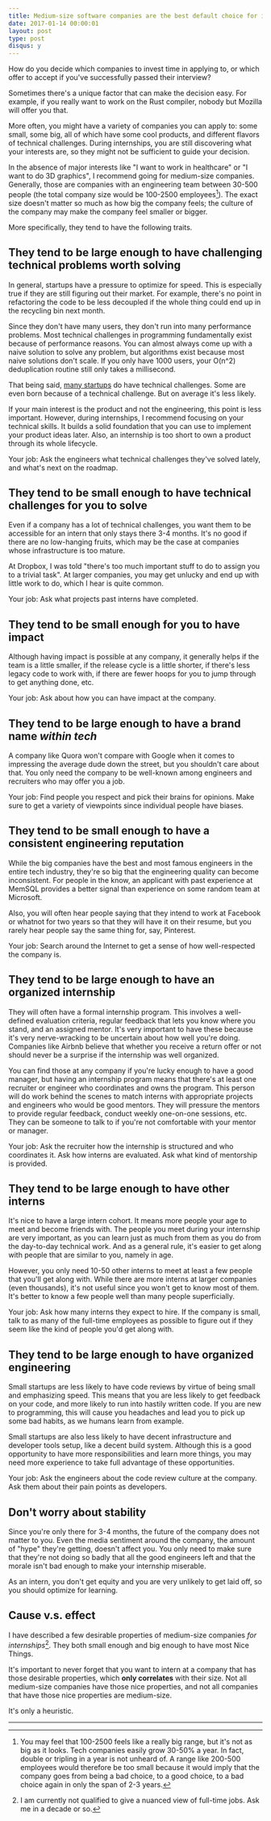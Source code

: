 ```yaml
---
title: Medium-size software companies are the best default choice for internships
date: 2017-01-14 00:00:01
layout: post
type: post
disqus: y
---
```


How do you decide which companies to invest time in applying to, or which offer to accept if you've successfully passed their interview?

Sometimes there's a unique factor that can make the decision easy. For example, if you really want to work on the Rust compiler, nobody but Mozilla will offer you that.

More often, you might have a variety of companies you can apply to: some small, some big, all of which have some cool products, and different flavors of technical challenges. During internships, you are still discovering what your interests are, so they might not be sufficient to guide your decision.

In the absence of major interests like "I want to work in healthcare" or "I want to do 3D graphics", I recommend going for medium-size companies. Generally, those are companies with an engineering team between 30-500 people (the total company size would be 100-2500 employees[^0]). The exact size doesn't matter so much as how big the company feels; the culture of the company may make the company feel smaller or bigger.

More specifically, they tend to have the following traits.

They tend to be large enough to have challenging technical problems worth solving
---------------------------------------------------------------------------------

In general, startups have a pressure to optimize for speed. This is especially true if they are still figuring out their market. For example, there's no point in refactoring the code to be less decoupled if the whole thing could end up in the recycling bin next month.

Since they don't have many users, they don't run into many performance problems. Most technical challenges in programming fundamentally exist because of performance reasons. You can almost always come up with a naive solution to solve any problem, but algorithms exist because most naive solutions don't scale. If you only have 1000 users, your O(n^2) deduplication routine still only takes a millisecond.

That being said, [many startups](https://www.figma.com) do have technical challenges. Some are even born because of a technical challenge. But on average it's less likely.

If your main interest is the product and not the engineering, this point is less important. However, during internships, I recommend focusing on your technical skills. It builds a solid foundation that you can use to implement your product ideas later. Also, an internship is too short to own a product through its whole lifecycle.

Your job: Ask the engineers what technical challenges they've solved lately, and what's next on the roadmap.

They tend to be small enough to have technical challenges for you to solve
--------------------------------------------------------------------------

Even if a company has a lot of technical challenges, you want them to be accessible for an intern that only stays there 3-4 months. It's no good if there are no low-hanging fruits, which may be the case at companies whose infrastructure is too mature.

At Dropbox, I was told "there's too much important stuff to do to assign you to a trivial task". At larger companies, you may get unlucky and end up with little work to do, which I hear is quite common.

Your job: Ask what projects past interns have completed.

They tend to be small enough for you to have impact
---------------------------------------------------

Although having impact is possible at any company, it generally helps if the team is a little smaller, if the release cycle is a little shorter, if there's less legacy code to work with, if there are fewer hoops for you to jump through to get anything done, etc.

Your job: Ask about how you can have impact at the company.

They tend to be large enough to have a brand name _within tech_
-------------------------------------------------------------

A company like Quora won't compare with Google when it comes to impressing the average dude down the street, but you shouldn't care about that. You only need the company to be well-known among engineers and recruiters who may offer you a job.

Your job: Find people you respect and pick their brains for opinions. Make sure to get a variety of viewpoints since individual people have biases.

They tend to be small enough to have a consistent engineering reputation
------------------------------------------------------------------------

While the big companies have the best and most famous engineers in the entire tech industry, they're so big that the engineering quality can become inconsistent. For people in the know, an applicant with past experience at MemSQL provides a better signal than experience on some random team at Microsoft.

Also, you will often hear people saying that they intend to work at Facebook or whatnot for two years so that they will have it on their resume, but you rarely hear people say the same thing for, say, Pinterest.

Your job: Search around the Internet to get a sense of how well-respected the company is.

They tend to be large enough to have an organized internship
------------------------------------------------------------

They will often have a formal internship program. This involves a well-defined evaluation criteria, regular feedback that lets you know where you stand, and an assigned mentor. It's very important to have these because it's very nerve-wracking to be uncertain about how well you're doing. Companies like Airbnb believe that whether you receive a return offer or not should never be a surprise if the internship was well organized.

You can find those at any company if you're lucky enough to have a good manager, but having an internship program means that there's at least one recruiter or engineer who coordinates and owns the program. This person will do work behind the scenes to match interns with appropriate projects and engineers who would be good mentors. They will pressure the mentors to provide regular feedback, conduct weekly one-on-one sessions, etc. They can be someone to talk to if you're not comfortable with your mentor or manager.

Your job: Ask the recruiter how the internship is structured and who coordinates it. Ask how interns are evaluated. Ask what kind of mentorship is provided.

They tend to be large enough to have other interns
--------------------------------------------------

It's nice to have a large intern cohort. It means more people your age to meet and become friends with. The people you meet during your internship are very important, as you can learn just as much from them as you do from the day-to-day technical work. And as a general rule, it's easier to get along with people that are similar to you, namely in age.

However, you only need 10-50 other interns to meet at least a few people that you'll get along with. While there are more interns at larger companies (even thousands), it's not useful since you won't get to know most of them. It's better to know a few people well than many people superficially.

Your job: Ask how many interns they expect to hire. If the company is small, talk to as many of the full-time employees as possible to figure out if they seem like the kind of people you'd get along with.

They tend to be large enough to have organized engineering
----------------------------------------------------------

Small startups are less likely to have code reviews by virtue of being small and emphasizing speed. This means that you are less likely to get feedback on your code, and more likely to run into hastily written code. If you are new to programming, this will cause you headaches and lead you to pick up some bad habits, as we humans learn from example.

Small startups are also less likely to have decent infrastructure and developer tools setup, like a decent build system. Although this is a good opportunity to have more responsibilities and learn more things, you may need more experience to take full advantage of these opportunities.

Your job: Ask the engineers about the code review culture at the company. Ask them about their pain points as developers.

Don't worry about stability
---------------------------

Since you're only there for 3-4 months, the future of the company does not matter to you. Even the media sentiment around the company, the amount of "hype" they're getting, doesn't affect you. You only need to make sure that they're not doing so badly that all the good engineers left and that the morale isn't bad enough to make your internship miserable.

As an intern, you don't get equity and you are very unlikely to get laid off, so you should optimize for learning.

Cause v.s. effect
-----------------

I have described a few desirable properties of medium-size companies *for internships*[^1]. They both small enough and big enough to have most Nice Things.

It's important to never forget that you want to intern at a company that has those desirable properties, which **only correlates** with their size. Not all medium-size companies have those nice properties, and not all companies that have those nice properties are medium-size.

It's only a heuristic.

----------------------------------

[^0]: You may feel that 100-2500 feels like a really big range, but it's not as big as it looks. Tech companies easily grow 30-50% a year. In fact, double or tripling in a year is not unheard of. A range like 200-500 employees would therefore be too small because it would imply that the company goes from being a bad choice, to a good choice, to a bad choice again in only the span of 2-3 years.

[^1]: I am currently not qualified to give a nuanced view of full-time jobs. Ask me in a decade or so.
